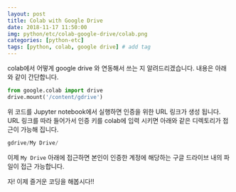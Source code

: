 ```yaml
---
layout: post
title: Colab with Google Drive 
date: 2018-11-17 11:50:00
img: python/etc/colab-google-drive/colab.png
categories: [python-etc] 
tags: [python, colab, google drive] # add tag
---
```


colab에서 어떻게 google drive 와 연동해서 쓰는 지 알려드리겠습니다. 내용은 아래와 같이 간단합니다.

```python
from google.colab import drive
drive.mount('/content/gdrive')
```

위 코드를 Jupyter notebook에서 실행하면 인증을 위한 URL 링크가 생성 됩니다.
URL 링크를 따라 들어가서 인증 키를 colab에 입력 시키면 아래와 같은 디렉토리가 접근이 가능해 집니다.

```python
gdrive/My Drive/
```

이제 `My Drive` 아래에 접근하면 본인이 인증한 계정에 해당하는 구글 드라이브 내의 파일이 접근 가능합니다.

자! 이제 즐거운 코딩을 해봅시다!!
